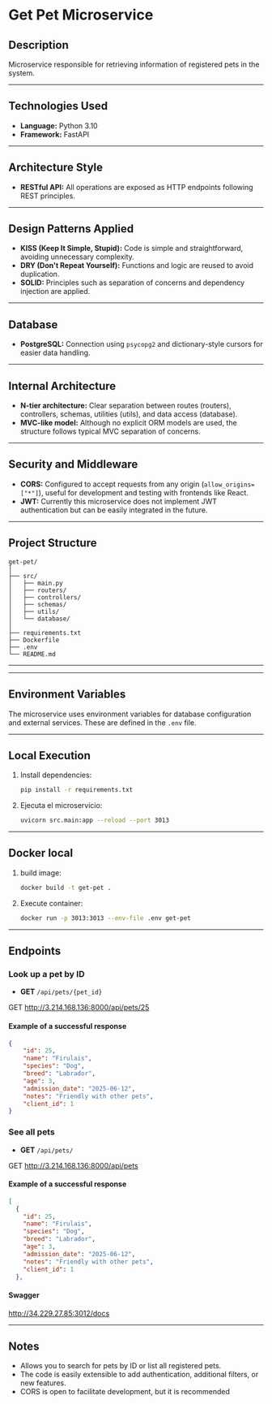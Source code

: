# Get Pet Microservice

## Description  
Microservice responsible for retrieving information of registered pets in the system.

---

## Technologies Used

- **Language:** Python 3.10  
- **Framework:** FastAPI

---

## Architecture Style

- **RESTful API:** All operations are exposed as HTTP endpoints following REST principles.

---

## Design Patterns Applied

- **KISS (Keep It Simple, Stupid):** Code is simple and straightforward, avoiding unnecessary complexity.  
- **DRY (Don't Repeat Yourself):** Functions and logic are reused to avoid duplication.  
- **SOLID:** Principles such as separation of concerns and dependency injection are applied.

---

## Database

- **PostgreSQL:** Connection using `psycopg2` and dictionary-style cursors for easier data handling.

---

## Internal Architecture

- **N-tier architecture:** Clear separation between routes (routers), controllers, schemas, utilities (utils), and data access (database).  
- **MVC-like model:** Although no explicit ORM models are used, the structure follows typical MVC separation of concerns.

---

## Security and Middleware

- **CORS:** Configured to accept requests from any origin (`allow_origins=["*"]`), useful for development and testing with frontends like React.  
- **JWT:** Currently this microservice does not implement JWT authentication but can be easily integrated in the future.

---

## Project Structure



```
get-pet/
│
├── src/
│   ├── main.py
│   ├── routers/
│   ├── controllers/
│   ├── schemas/
│   ├── utils/
│   └── database/
│
├── requirements.txt
├── Dockerfile
├── .env
└── README.md
```

---


---

## Environment Variables

The microservice uses environment variables for database configuration and external services. These are defined in the `.env` file.

---

## Local Execution

1. Install dependencies:  
   ```sh
   pip install -r requirements.txt

2. Ejecuta el microservicio:
   ```sh
   uvicorn src.main:app --reload --port 3013
   ```

---

## Docker local

1. build image:
   ```sh
   docker build -t get-pet .
   ```
2. Execute container:
   ```sh
   docker run -p 3013:3013 --env-file .env get-pet
   ```

---

## Endpoints 

### Look up a pet by ID

- **GET** `/api/pets/{pet_id}`

GET http://3.214.168.136:8000/api/pets/25

#### Example of a successful response

```json
{
    "id": 25,
    "name": "Firulais",
    "species": "Dog",
    "breed": "Labrador",
    "age": 3,
    "admission_date": "2025-06-12",
    "notes": "Friendly with other pets",
    "client_id": 1
}
```

### See all pets

- **GET** `/api/pets/`

GET http://3.214.168.136:8000/api/pets

#### Example of a successful response

```json
[
  {
    "id": 25,
    "name": "Firulais",
    "species": "Dog",
    "breed": "Labrador",
    "age": 3,
    "admission_date": "2025-06-12",
    "notes": "Friendly with other pets",
    "client_id": 1
  },

```
#### Swagger
http://34.229.27.85:3012/docs

---

## Notes

- Allows you to search for pets by ID or list all registered pets.
- The code is easily extensible to add authentication, additional filters, or new features.
- CORS is open to facilitate development, but it is recommended